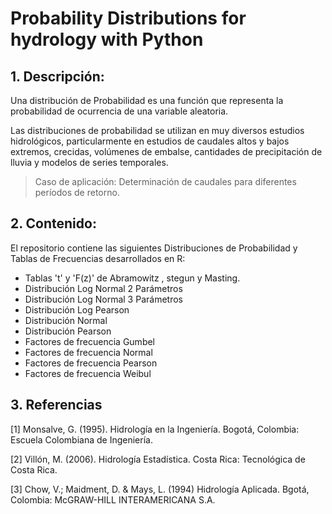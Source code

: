 # Probability Distributions for hydrology with Python

## 1. Descripción:

Una distribución de Probabilidad es una función que representa la probabilidad de ocurrencia de una variable aleatoria.

Las distribuciones de probabilidad se utilizan en muy diversos estudios hidrológicos, particularmente en estudios de caudales altos y bajos extremos, crecidas, volúmenes de embalse, cantidades de precipitación de lluvia y modelos de series temporales.

> Caso de aplicación: Determinación de caudales para diferentes períodos de retorno.

## 2. Contenido:

El repositorio contiene las siguientes Distribuciones de Probabilidad y Tablas de Frecuencias desarrollados en R:

- Tablas 't' y 'F(z)' de Abramowitz , stegun y Masting.
- Distribución Log Normal 2 Parámetros
- Distribución Log Normal 3 Parámetros
- Distribución Log Pearson
- Distribución Normal
- Distribución Pearson
- Factores de frecuencia Gumbel
- Factores de frecuencia Normal
- Factores de frecuencia Pearson
- Factores de frecuencia Weibul

## 3. Referencias 

[1] Monsalve, G. (1995). Hidrología en la Ingeniería. Bogotá, Colombia: Escuela
Colombiana de Ingeniería.

[2] Villón, M. (2006). Hidrología Estadística. Costa Rica: Tecnológica de Costa
Rica.

[3] Chow, V.; Maidment, D. & Mays, L. (1994) Hidrología Aplicada. Bgotá, Colombia: McGRAW-HILL INTERAMERICANA S.A.  
